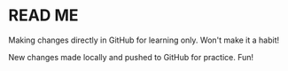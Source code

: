 # READ ME #
Making changes directly in GitHub for learning only. Won't make it a habit!


New changes made locally and pushed to GitHub for practice. Fun!